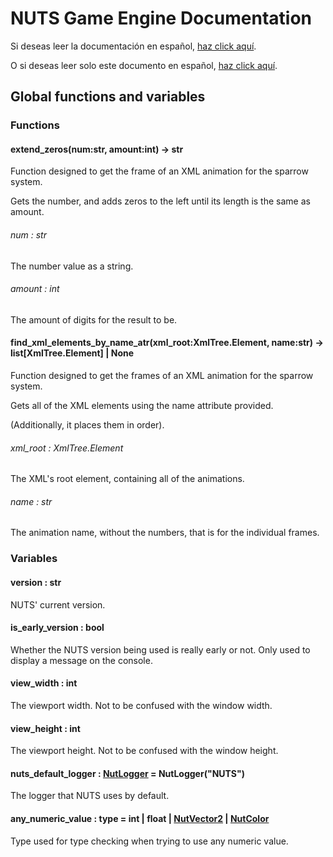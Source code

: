 # NUTS Game Engine Documentation

Si deseas leer la documentación en español, [haz click aquí](/DOCUMENTATION_Ñ/INDEX.md).

O si deseas leer solo este documento en español, [haz click aquí](/DOCUMENTATION_Ñ/FILES/GLOBALS.md).

## Global functions and variables

### Functions

#### extend_zeros(num:str, amount:int) -> str

Function designed to get the frame of an XML animation for the sparrow system.

Gets the number, and adds zeros to the left until its length is the same as amount.

###### num : str

The number value as a string.

###### amount : int

The amount of digits for the result to be.

#### find_xml_elements_by_name_atr(xml_root:XmlTree.Element, name:str) -> list[XmlTree.Element] | None

Function designed to get the frames of an XML animation for the sparrow system.

Gets all of the XML elements using the name attribute provided.

(Additionally, it places them in order).

###### xml_root : XmlTree.Element

The XML's root element, containing all of the animations.

###### name : str

The animation name, without the numbers, that is for the individual frames.

### Variables

#### version : str

NUTS' current version.

#### is_early_version : bool

Whether the NUTS version being used is really early or not. Only used to display a message on the console.

#### view_width : int

The viewport width. Not to be confused with the window width.

#### view_height : int

The viewport height. Not to be confused with the window height.

#### nuts_default_logger : [NutLogger](/DOCUMENTATION/FILES/NUTLOGGER.md) = NutLogger("NUTS")

The logger that NUTS uses by default.

#### any_numeric_value : type = int | float | [NutVector2](/DOCUMENTATION/FILES/NUTVECTOR2.md) | [NutColor](/DOCUMENTATION/FILES/NUTCOLOR.md)

Type used for type checking when trying to use any numeric value.
